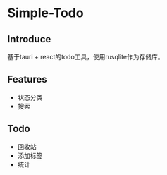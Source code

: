 # Simple-Todo
## Introduce
基于tauri + react的todo工具，使用rusqlite作为存储库。

## Features
- 状态分类
- 搜索

## Todo
- 回收站
- 添加标签
- 统计